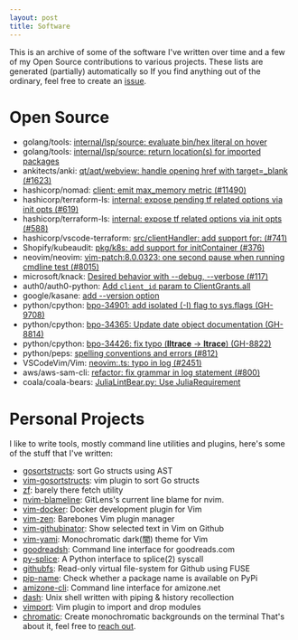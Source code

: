 ```yaml
---
layout: post
title: Software
---
```


This is an archive of some of the software I've written over time and a few of my Open Source contributions to various projects. These lists are generated (partially) automatically so If you find anything out of the ordinary, feel free to create an [issue](https://github.com/danishprakash/danishpraka.sh/issues/new).


# Open Source

- golang/tools: [internal/lsp/source: evaluate bin/hex literal on hover](https://github.com/golang/tools/commit/0c506a27403cdd01a1a9f73f3e3ead148a0628d1)
- golang/tools: [internal/lsp/source: return location(s) for imported packages](https://github.com/golang/tools/commit/c94e1fe1450c95c7fd702428de838e0347e2544c)
- ankitects/anki: [qt/aqt/webview: handle opening href with target=_blank (#1623)](https://github.com/ankitects/anki/commit/2c357a6c949e49b51ef48001867489e0d7c9bacd)
- hashicorp/nomad: [client: emit max_memory metric (#11490)](https://github.com/hashicorp/nomad/commit/e70b0b7727c0dba82e453a5cbba94f081ce85b39)
- hashicorp/terraform-ls: [internal: expose pending tf related options via init opts (#619)](https://github.com/hashicorp/terraform-ls/commit/d9ad7f83217fd8641fe545a692de996a4defa4a2)
- hashicorp/terraform-ls: [internal: expose tf related options via init opts (#588)](https://github.com/hashicorp/terraform-ls/commit/21b76867bec62308666851b08cdd7d992283b6bb)
- hashicorp/vscode-terraform: [src/clientHandler: add support for: (#741)](https://github.com/hashicorp/vscode-terraform/commit/fa3ddf51c29827daabd162f751f69e68c4d6d067)
- Shopify/kubeaudit: [pkg/k8s: add support for initContainer (#376)](https://github.com/Shopify/kubeaudit/commit/abd7f1240b41be7e12ea6d96e6b5b3d779d9bc2c)
- neovim/neovim: [vim-patch:8.0.0323: one second pause when running cmdline test (#8015)](https://github.com/neovim/neovim/commit/09b51bbf87b16af9a186cea750ada748d89aa259)
- microsoft/knack: [Desired behavior with --debug, --verbose (#117)](https://github.com/microsoft/knack/commit/71d4e993eee1caa8a40e70636d79e40aab9d9968)
- auth0/auth0-python: [Add `client_id` param to ClientGrants.all](https://github.com/auth0/auth0-python/commit/ebff4305a4ad6146942b8fe62eb5d28eee6d2400)
- google/kasane: [add --version option](https://github.com/google/kasane/commit/89c7dd14b83182152e191b1e5506e41158481801)
- python/cpython: [bpo-34901: add isolated (-I) flag to sys.flags (GH-9708)](https://github.com/python/cpython/commit/656d52dbfde3223cd2a3525d652b6cccb02fa991)
- python/cpython: [bpo-34365: Update date object documentation (GH-8814)](https://github.com/python/cpython/commit/9c223794c754408644c16349b85dd27fdba8a926)
- python/cpython: [bpo-34426: fix typo (__lltrace__ -> __ltrace__) (GH-8822)](https://github.com/python/cpython/commit/09efe49c07e2d5f93b415ead757c87e20cc0026f)
- python/peps: [spelling conventions and errors (#812)](https://github.com/python/peps/commit/a187ebc2541f97cb102870a5d3a8309ecfd6871e)
- VSCodeVim/Vim: [neovim:.ts: typo in log (#2451)](https://github.com/VSCodeVim/Vim/commit/20be4bc7c7a2442eedd5863a3a3c371899281347)
- aws/aws-sam-cli: [refactor: fix grammar in log statement (#800)](https://github.com/aws/aws-sam-cli/commit/fa61dc7b281a5846e2596f3f14d2f9dbe8a61acf)
- coala/coala-bears: [JuliaLintBear.py: Use JuliaRequirement](https://github.com/coala/coala-bears/commit/9a6e40558d8c92b4752ca806bb187dce7b238282)

# Personal Projects
I like to write tools, mostly command line utilities and plugins, here's some of the stuff that I've written:

- [gosortstructs](https://github.com/danishprakash/gosortstructs): sort Go structs using AST
- [vim-gosortstructs](https://github.com/danishprakash/vim-gosortstructs): vim plugin to sort Go structs
- [zf](https://github.com/danishprakash/zf): barely there fetch utility
- [nvim-blameline](https://github.com/danishprakash/nvim-blameline): GitLens's current line blame for nvim.
- [vim-docker](https://github.com/danishprakash/vim-docker): Docker development plugin for Vim
- [vim-zen](https://github.com/danishprakash/vim-zen): Barebones Vim plugin manager
- [vim-githubinator](https://github.com/danishprakash/vim-githubinator): Show selected text in Vim on Github
- [vim-yami](https://github.com/danishprakash/vim-yami): Monochromatic dark(闇) theme for Vim
- [goodreadsh](https://github.com/danishprakash/goodreadsh): Command line interface for goodreads.com
- [py-splice](https://github.com/danishprakash/py-splice): A Python interface to splice(2) syscall
- [githubfs](https://github.com/danishprakash/githubfs): Read-only virtual file-system for Github using FUSE
- [pip-name](https://github.com/danishprakash/pip-name): Check whether a package name is available on PyPi
- [amizone-cli](https://github.com/danishprakash/amizone-cli): Command line interface for amizone.net
- [dash](https://github.com/danishprakash/dash): Unix shell written with piping & history recollection
- [vimport](https://github.com/danishprakash/vimport): Vim plugin to import and drop modules
- [chromatic](https://github.com/danishprakash/chromatic): Create monochromatic backgrounds on the terminal
That's about it, feel free to [reach out](https://danishpraka.sh).
